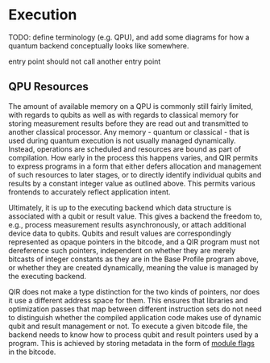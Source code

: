 # Execution

TODO: define terminology (e.g. QPU), and add some diagrams for how a quantum
backend conceptually looks like somewhere.

entry point should not call another entry point

## QPU Resources

The amount of available memory on a QPU is commonly still fairly limited, with
regards to qubits as well as with regards to classical memory for storing
measurement results before they are read out and transmitted to another
classical processor. Any memory - quantum or classical - that is used during
quantum execution is not usually managed dynamically. Instead, operations are
scheduled and resources are bound as part of compilation. How early in the
process this happens varies, and QIR permits to express programs in a form that
either defers allocation and management of such resources to later stages, or to
directly identify individual qubits and results by a constant integer value as
outlined above. This permits various frontends to accurately reflect application
intent.

Ultimately, it is up to the executing backend which data structure is associated
with a qubit or result value. This gives a backend the freedom to, e.g., process
measurement results asynchronously, or attach additional device data to qubits.
Qubits and result values are correspondingly represented as opaque pointers in
the bitcode, and a QIR program must not dereference such pointers, independent
on whether they are merely bitcasts of integer constants as they are in the Base
Profile program above, or whether they are created dynamically, meaning the
value is managed by the executing backend.

QIR does not make a type distinction for the two kinds of pointers, nor does it
use a different address space for them. This ensures that libraries and
optimization passes that map between different instruction sets do not need to
distinguish whether the compiled application code makes use of dynamic qubit and
result management or not. To execute a given bitcode file, the backend needs to
know how to process qubit and result pointers used by a program. This is
achieved by storing metadata in the form of [module
flags](https://llvm.org/docs/LangRef.html#module-flags-metadata) in the bitcode.
